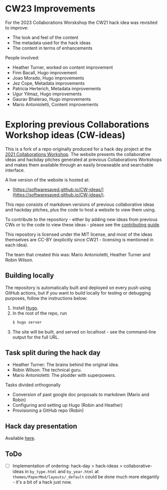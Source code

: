 # CW23 Improvements

For the 2023 Collaborations Worskshop the CW21 hack idea was revisited to improve:

* The look and feel of the content
* The metadata used for the hack ideas
* The content in terms of enhancements

People involved:

* Heather Turner, worked on content improvement
* Finn Bacall, Hugo improvement
* Joao Morado, Hugo improvements
* Jez Cope, Metadata improvements
* Patricia Herterich, Metadata improvements
* Ugur Yilmaz, Hugo improvements
* Gaurav Bhalerao, Hugo improvements
* Mario Antonioletti, Content improvements

# Exploring previous Collaborations Workshop ideas (CW-ideas)

This is a fork of a repo originally produced for a hack day project at the [2021 Collaborations Workshop](http://www.software.ac.uk/cw21). The website presents the collaborative ideas and hackday pitches generated at previous Collaborations Workshops and makes them available through an easily browseable and searchable interface.

A live version of the website is hosted at:

* [https://softwaresaved.github.io/CW-ideas/](https://softwaresaved.github.io/CW-ideas/).

This repo consists of markdown versions of previous collaborative ideas and hackday pitches, plus the code to host a website to view them using.

To contribute to the repository - either by adding new ideas from previous CWs or to the code to view these ideas - please see the [contributing guide](CONTRIBUTING.md).

This repository is licensed under the MIT license, and most of the ideas themselves are CC-BY (explicitly since CW21 - licensing is mentioned in each idea).

The team that created this was: Mario Antonioletti, Heather Turner and Robin Wilson.

## Building locally
The repository is automatically built and deployed on every push using GitHub actions, but if you want to build locally for testing or debugging purposes, follow the instructions below:
1. Install [Hugo](https://gohugo.io/getting-started/installing/).
2. In the root of the repo, run 
   ```bash
   $ hugo server
   ```
3. The site will be built, and served on localhost - see the command-line output for the full URL.


## Task split during the hack day
- Heather Turner: The brains behind the original idea.
- Robin Wilson: The technical guru.
- Mario Antonioletti: The plodder with superpowers.

Tasks divided orthogonally
- Conversion of past google doc proposals to markdown (Mario and Robin)
- Configuring and setting up Hugo (Robin and Heather)
- Provisioning a GitHub repo (Robin)

## Hack day presentation
Available [here](https://docs.google.com/presentation/d/1GOjaNzfhDBwjr1lmJOlYjHYNzxpctGAla5PxpZDzOIQ/edit?usp=sharing).



## ToDo

- [ ] Implementation of ordering: hack-day > hack-ideas > collaborative-ideas in `by_type.html` and `by_year.html`  at `themes/PaperMod/layouts/_default` could be done much more elegantly - it's a bit of a hack just now.
